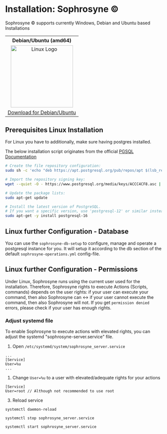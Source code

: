 # Installation: Sophrosyne ©

Sophrosyne ©  supports currently Windows, Debian and Ubuntu based Installations

<table>
  <tr>
    <th>Debian/Ubuntu (amd64)</th>
  </tr>
  <tr>
    <td style="text-align: center;"><img src="/sophrosyne/v.1.0.0/_media/DEBIAN_UBUNTU_LOGO.png" alt="Linux Logo" style="width:200px"></td>
  </tr>
  <tr>
    <td style="text-align: center;"><a href="https://drive.google.com/uc?export=download&id=170cqcZlDV7MrFHamdgZRPUo9S4O52zSg">Download for Debian/Ubuntu</a></td>
    </tr>
    <tr>
  </tr>
</table>

## Prerequisites Linux Installation

For Linux you have to additionally, make sure having postgres installed.

The below installation script originates from the official [PGSQL Documentation](https://www.postgresql.org/download/linux/debian/)

```bash
# Create the file repository configuration:
sudo sh -c 'echo "deb https://apt.postgresql.org/pub/repos/apt $(lsb_release -cs)-pgdg main" > /etc/apt/sources.list.d/pgdg.list'

# Import the repository signing key:
wget --quiet -O - https://www.postgresql.org/media/keys/ACCC4CF8.asc | sudo apt-key add -

# Update the package lists:
sudo apt-get update

# Install the latest version of PostgreSQL.
# If you want a specific version, use 'postgresql-12' or similar instead of 'postgresql':
sudo apt-get -y install postgresql-16
```

## Linux further Configuration - Database

You can use the `sophrosyne-db-setup` to configure, manage and operate a postgresql instance for you. It will setup it according to the db section of the default `sophrosyne-operations.yml` config-file.

## Linux further Configuration - Permissions

Under Linux, Sophrosyne runs using the current user used for the installation. Therefore, Sophrosyne rights to execute Actions (Scripts, commands) depends on the user rights: if your user can execute your command, then also Sophrosyne can <-> if your user cannot execute the command, then also Sophrosyne will not.
If you get `permission denied` errors, please check if your user has enough rights.


### Adjust systemd file

To enable Sophrosyne to execute actions with elevated rights, you can adjust the systemd "sophrosyne-server.service" file.

1. Open 
```/etc/systemd/system/sophrosyne_server.service```

```text
...
[Service]
User=%u
...
```

1. Change ```User=%u``` to a user with elevated/adequate rights for your actions

```text
[Service]
User=root // Although not recommended to use root
```

3. Reload service

```systemctl daemon-reload```

```systemctl stop sophrosyne_server.service```

```systemctl start sophrosyne_server.service```
